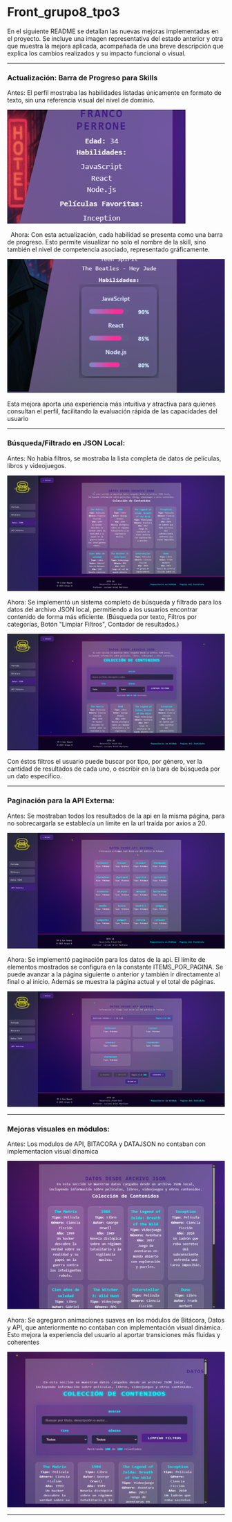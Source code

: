 # Front_grupo8_tpo3
En el siguiente README se detallan las nuevas mejoras implementadas en el proyecto. Se incluye una imagen representativa del estado anterior y otra que muestra la mejora aplicada, acompañada de una breve descripción que explica los cambios realizados y su impacto funcional o visual.

---

### Actualización: Barra de Progreso para Skills
Antes:
El perfil mostraba las habilidades listadas únicamente en formato de texto, sin una referencia visual del nivel de dominio.

![habilidades anterior](imgs_readme/image_habilidades_viejo.png)

 
Ahora:
Con esta actualización, cada habilidad se presenta como una barra de progreso. Esto permite visualizar no solo el nombre de la skill, sino también el nivel de competencia asociado, representado gráficamente.

![habilidades nuevo](imgs_readme/image_habilidades_nuevo.png)


Esta mejora aporta una experiencia más intuitiva y atractiva para quienes consultan el perfil, facilitando la evaluación rápida de las capacidades del usuario

---

### Búsqueda/Filtrado en JSON Local:
Antes:
No había filtros, se mostraba la lista completa de datos de películas, libros y videojuegos.

![sin filtros](imgs_readme/json_antes.png)

Ahora:
Se implementó un sistema completo de búsqueda y filtrado para los datos del archivo JSON local, permitiendo a los usuarios encontrar contenido de forma más eficiente. (Búsqueda por texto, Filtros por categorías, Botón "Limpiar Filtros", Contador de resultados.)

![con filtros](imgs_readme/json_despues.png)

Con éstos filtros el usuario puede buscar por tipo, por género, ver la cantidad de resultados de cada uno, o escribir en la bara de búsqueda por un dato específico.

---

### Paginación para la API Externa: 
Antes:
Se mostraban todos los resultados de la api en la misma página, para no sobrecargarla se establecía un límite en la url traída por axios a 20.

![sin paginación](imgs_readme/api_antes.png)

Ahora: Se implementó paginación para los datos de la api. El límite de elementos mostrados se configura en la constante ITEMS_POR_PAGINA. Se puede avanzar a la página siguiente o anterior y también ir directamente al final o al inicio. Además se muestra la página actual y el total de páginas.

![con paginación](imgs_readme/api_despues.png)

---

### Mejoras visuales en módulos:
Antes:
Los modulos de API, BITACORA y DATAJSON no contaban con implementacion visual dinamica

![sin animacion suave](imgs_readme/image_sin_animacion_suave.png)

Ahora:
Se agregaron animaciones suaves en los módulos de Bitácora, Datos y API, que anteriormente no contaban con implementación visual dinámica. Esto mejora la experiencia del usuario al aportar transiciones más fluidas y coherentes

![con animacion suave](imgs_readme/image_animacion_suave.png)

---


